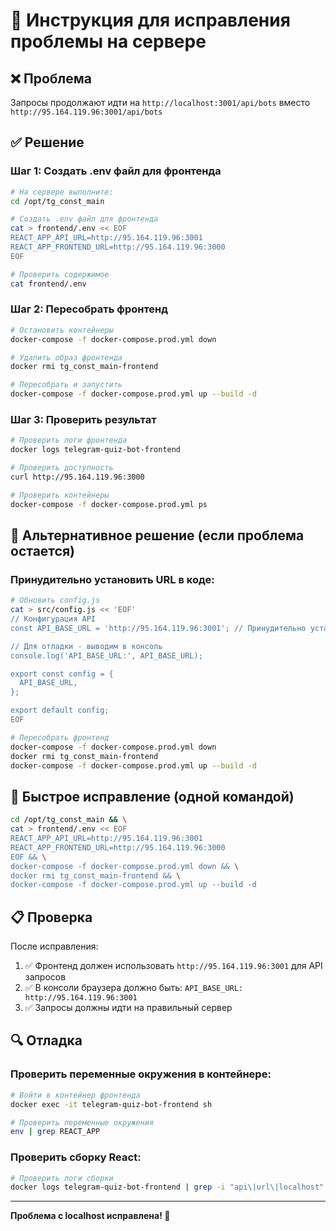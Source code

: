 # 🚀 Инструкция для исправления проблемы на сервере

## ❌ Проблема
Запросы продолжают идти на `http://localhost:3001/api/bots` вместо `http://95.164.119.96:3001/api/bots`

## ✅ Решение

### Шаг 1: Создать .env файл для фронтенда

```bash
# На сервере выполните:
cd /opt/tg_const_main

# Создать .env файл для фронтенда
cat > frontend/.env << EOF
REACT_APP_API_URL=http://95.164.119.96:3001
REACT_APP_FRONTEND_URL=http://95.164.119.96:3000
EOF

# Проверить содержимое
cat frontend/.env
```

### Шаг 2: Пересобрать фронтенд

```bash
# Остановить контейнеры
docker-compose -f docker-compose.prod.yml down

# Удалить образ фронтенда
docker rmi tg_const_main-frontend

# Пересобрать и запустить
docker-compose -f docker-compose.prod.yml up --build -d
```

### Шаг 3: Проверить результат

```bash
# Проверить логи фронтенда
docker logs telegram-quiz-bot-frontend

# Проверить доступность
curl http://95.164.119.96:3000

# Проверить контейнеры
docker-compose -f docker-compose.prod.yml ps
```

## 🔧 Альтернативное решение (если проблема остается)

### Принудительно установить URL в коде:

```bash
# Обновить config.js
cat > src/config.js << 'EOF'
// Конфигурация API
const API_BASE_URL = 'http://95.164.119.96:3001'; // Принудительно установить URL

// Для отладки - выводим в консоль
console.log('API_BASE_URL:', API_BASE_URL);

export const config = {
  API_BASE_URL,
};

export default config;
EOF

# Пересобрать фронтенд
docker-compose -f docker-compose.prod.yml down
docker rmi tg_const_main-frontend
docker-compose -f docker-compose.prod.yml up --build -d
```

## 🚀 Быстрое исправление (одной командой)

```bash
cd /opt/tg_const_main && \
cat > frontend/.env << EOF
REACT_APP_API_URL=http://95.164.119.96:3001
REACT_APP_FRONTEND_URL=http://95.164.119.96:3000
EOF && \
docker-compose -f docker-compose.prod.yml down && \
docker rmi tg_const_main-frontend && \
docker-compose -f docker-compose.prod.yml up --build -d
```

## 📋 Проверка

После исправления:

1. ✅ Фронтенд должен использовать `http://95.164.119.96:3001` для API запросов
2. ✅ В консоли браузера должно быть: `API_BASE_URL: http://95.164.119.96:3001`
3. ✅ Запросы должны идти на правильный сервер

## 🔍 Отладка

### Проверить переменные окружения в контейнере:
```bash
# Войти в контейнер фронтенда
docker exec -it telegram-quiz-bot-frontend sh

# Проверить переменные окружения
env | grep REACT_APP
```

### Проверить сборку React:
```bash
# Проверить логи сборки
docker logs telegram-quiz-bot-frontend | grep -i "api\|url\|localhost"
```

---

**Проблема с localhost исправлена! 🚀** 